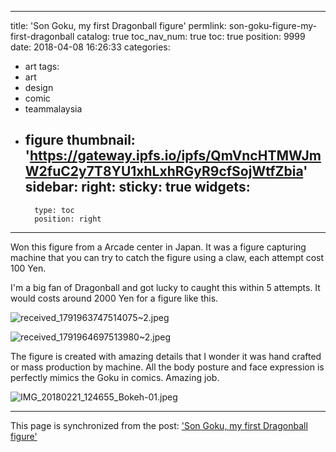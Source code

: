 
---
title: 'Son Goku, my first Dragonball figure'
permlink: son-goku-figure-my-first-dragonball
catalog: true
toc_nav_num: true
toc: true
position: 9999
date: 2018-04-08 16:26:33
categories:
- art
tags:
- art
- design
- comic
- teammalaysia
- figure
thumbnail: 'https://gateway.ipfs.io/ipfs/QmVncHTMWJmW2fuC2y7T8YU1xhLxhRGyR9cfSojWtfZbia'
sidebar:
    right:
        sticky: true
widgets:
    -
        type: toc
        position: right
---


Won this figure from a Arcade center in Japan. It was a figure capturing machine that you can try to catch the figure using a claw, each attempt cost 100 Yen.

I'm a big fan of Dragonball and got lucky to caught this within 5 attempts. It would costs around 2000 Yen for a figure like this.

![received_1791963747514075~2.jpeg](https://gateway.ipfs.io/ipfs/QmVncHTMWJmW2fuC2y7T8YU1xhLxhRGyR9cfSojWtfZbia)

![received_1791964697513980~2.jpeg](https://gateway.ipfs.io/ipfs/QmNN2prgsFNgakRMcu2W8kykNCCC7tesMFbQBiF4u4z9Pf)

The figure is created with amazing details that I wonder it was hand crafted or mass production by machine. All the body posture and face expression is perfectly mimics the Goku in comics. Amazing job.

![IMG_20180221_124655_Bokeh-01.jpeg](https://gateway.ipfs.io/ipfs/QmX7MfjmbRXHcWh4Xb2GfWc8drrGqQQKtjNZpuZs9V3CWD)

- - -

This page is synchronized from the post: ['Son Goku, my first Dragonball figure'](https://steemit.com/@fr3eze/son-goku-figure-my-first-dragonball)
